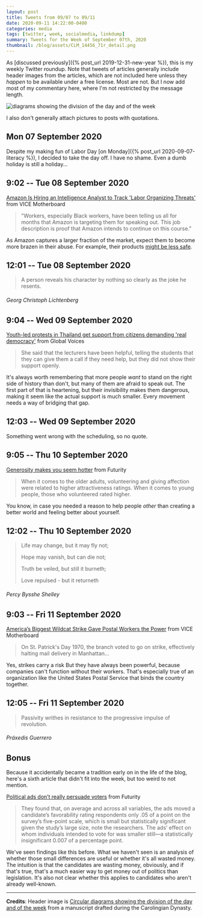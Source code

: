 ```yaml
---
layout: post
title: Tweets from 09/07 to 09/11
date: 2020-09-11 14:22:00-0400
categories: media
tags: [twitter, week, socialmedia, linkdump]
summary: Tweets for the Week of September 07th, 2020
thumbnail: /blog/assets/CLM_14456_71r_detail.png
---
```


As [discussed previously]({% post_url 2019-12-31-new-year %}), this is my weekly Twitter roundup.  Note that tweets of articles generally include header images from the articles, which are not included here unless they *happen* to be available under a free license.  Most are not.  But I now add most of my commentary here, where I'm not restricted by the message length.

![diagrams showing the division of the day and of the week](/blog/assets/CLM_14456_71r_detail.png "diagrams showing the division of the day and of the week")

I also don't generally attach pictures to posts with quotations.

## Mon 07 September 2020

Despite my making fun of Labor Day [on Monday]({% post_url 2020-09-07-literacy %}), I decided to take the day off.  I have no shame.  Even a dumb holiday is still a holiday...

## 9:02 -- Tue 08 September 2020

[<i class="fab fa-twitter-square"></i>](https://twitter.com/jcolag/status/1303317664279003137) [Amazon Is Hiring an Intelligence Analyst to Track 'Labor Organizing Threats'](https://www.vice.com/en_us/article/qj4aqw/amazon-hiring-intelligence-analyst-to-track-labor-organizing-threats) from VICE Motherboard

 > "Workers, especially Black workers, have been telling us all for months that Amazon is targeting them for speaking out. This job description is proof that Amazon intends to continue on this course."

As Amazon captures a larger fraction of the market, expect them to become more brazen in their abuse.  For example, their products [might be less safe](https://gizmodo.com/amazon-has-an-exploding-product-problem-1845020295).

## 12:01 -- Tue 08 September 2020

[<i class="fab fa-twitter"></i>](https://twitter.com/jcolag/status/1303362711120539654)

 > A person reveals his character by nothing so clearly as the joke he resents.

###### Georg Christoph Lichtenberg

## 9:04 -- Wed 09 September 2020

[<i class="fab fa-twitter-square"></i>](https://twitter.com/jcolag/status/1303680555721129990) [Youth-led protests in Thailand get support from citizens demanding 'real democracy'](https://globalvoices.org/2020/09/01/youth-led-protests-in-thailand-get-support-from-citizens-demanding-real-democracy/) from Global Voices

 > She said that the lecturers have been helpful, telling the students that they can give them a call if they need help, but they did not show their support openly.

It's always worth remembering that more people *want* to stand on the right side of history than don't, but many of them are afraid to speak out.  The first part of that is heartening, but their invisibility makes them dangerous, making it seem like the actual support is much smaller.  Every movement needs a way of bridging that gap.

## 12:03 -- Wed 09 September 2020

Something went wrong with the scheduling, so no quote.

## 9:05 -- Thu 10 September 2020

[<i class="fab fa-twitter-square"></i>](https://twitter.com/jcolag/status/1304043195139985408) [Generosity makes you seem hotter](https://www.futurity.org/generosity-givers-physical-attractiveness-2431852/) from Futurity

 > When it comes to the older adults, volunteering and giving affection were related to higher attractiveness ratings. When it comes to young people, those who volunteered rated higher.

You know, in case you needed a reason to help people *other* than creating a better world and feeling better about yourself.

## 12:02 -- Thu 10 September 2020

[<i class="fab fa-twitter"></i>](https://twitter.com/jcolag/status/1304087738568896513)

 > Life may change, but it may fly not;
 >
 > Hope may vanish, but can die not;
 >
 > Truth be veiled, but still it burneth;
 >
 > Love repulsed - but it returneth

###### Percy Bysshe Shelley

## 9:03 -- Fri 11 September 2020

[<i class="fab fa-twitter-square"></i>](https://twitter.com/jcolag/status/1304405079752093697) [America’s Biggest Wildcat Strike Gave Postal Workers the Power](https://www.vice.com/en_us/article/dyz9zx/americas-biggest-wildcat-strike-gave-postal-workers-the-power) from VICE Motherboard

 > On St. Patrick's Day 1970, the branch voted to go on strike, effectively halting mail delivery in Manhattan...

Yes, strikes carry a risk  But they have always been powerful, because companies can't function without their workers.  That's especially true of an organization like the United States Postal Service that binds the country together.

## 12:05 -- Fri 11 September 2020

[<i class="fab fa-twitter"></i>](https://twitter.com/jcolag/status/1304450881614614530)

 > Passivity writhes in resistance to the progressive impulse of revolution.

###### Práxedis Guerrero

## Bonus

Because it accidentally became a tradition early on in the life of the blog, here's a sixth article that didn't fit into the week, but too weird to not mention.

<i class="fas fa-square"></i> [Political ads don’t really persuade voters](https://www.futurity.org/political-ads-voters-persuasion-2433152/) from Futurity

 > They found that, on average and across all variables, the ads moved a candidate’s favorability rating respondents only .05 of a point on the survey’s five-point scale, which is small but statistically significant given the study’s large size, note the researchers. The ads’ effect on whom individuals intended to vote for was smaller still—a statistically insignificant 0.007 of a percentage point.

We've seen findings like this before.  What we haven't seen is an analysis of whether those small differences are useful or whether it's all wasted money.  The intuition is that the candidates are wasting money, obviously, and if that's true, that's a much easier way to get money out of politics than legislation.  It's also not clear whether this applies to candidates who aren't already well-known.

* * *

**Credits**:  Header image is [Circular diagrams showing the division of the day and of the week](https://en.wikipedia.org/wiki/Week#/media/File:CLM_14456_71r_detail.jpg) from a manuscript drafted during the Carolingian Dynasty.

